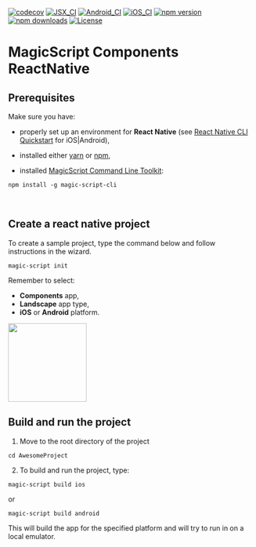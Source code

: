 [![codecov](https://codecov.io/gh/magic-script/magic-script-components-react-native/branch/master/graph/badge.svg?token=gZKfulNJa4)](https://codecov.io/gh/magic-script/magic-script-components-react-native)
[![JSX_CI](https://github.com/magic-script/magic-script-components-react-native/workflows/Unit%20Tests%20JavaScript/badge.svg)](https://github.com/magic-script/magic-script-components-react-native/actions)
[![Android_CI](https://github.com/magic-script/magic-script-components-react-native/workflows/Unit%20Tests%20Android/badge.svg)](https://github.com/magic-script/magic-script-components-react-native/actions)
[![iOS_CI](https://github.com/magic-script/magic-script-components-react-native/workflows/Unit%20Tests%20iOS/badge.svg)](https://github.com/magic-script/magic-script-components-react-native/actions)
[![npm version](https://badge.fury.io/js/magic-script-components-react-native.svg)](https://badge.fury.io/js/magic-script-components-react-native)
[![npm downloads](https://img.shields.io/npm/dt/magic-script-components-react-native.svg)](https://www.npmjs.com/package/magic-script-components-react-native)
[![License](https://img.shields.io/:license-Apache%202.0-blue.svg)](LICENSE)


# MagicScript Components ReactNative

## Prerequisites

Make sure you have:

- properly set up an environment for **React Native** (see [React Native CLI Quickstart](https://reactnative.dev/docs/environment-setup) for iOS|Android),

- installed either [yarn](https://classic.yarnpkg.com/en/docs/install/) or [npm](https://www.npmjs.com/get-npm),

- installed [MagicScript Command Line Toolkit](https://github.com/magic-script/magic-script-cli):

```
npm install -g magic-script-cli
```

<p>&nbsp;</p>

## Create a react native project

To create a sample project, type the command below and follow instructions in the wizard.
```
magic-script init
````

Remember to select: 
- **Components** app, 
- **Landscape** app type,
- **iOS** or **Android** platform.

<img src="https://rawcdn.githack.com/magic-script/magic-script-components-react-native/2a12dbc27a9d3684ff24f4395a131da6d47ee071/docs/screens/mxs_wizard.gif" height="160">

## Build and run the project

1. Move to the root directory of the project

```
cd AwesomeProject
```

2. To build and run the project, type:
```
magic-script build ios
```
or
```
magic-script build android
```

This will build the app for the specified platform and will try to run in on a local emulator.
